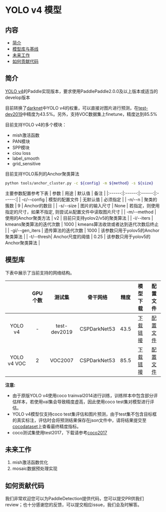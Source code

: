 # YOLO v4 模型

## 内容
- [简介](#简介)
- [模型库与基线](#模型库与基线)
- [未来工作](#未来工作)
- [如何贡献代码](#如何贡献代码)

## 简介

[YOLO v4](https://arxiv.org/abs/2004.10934)的Paddle实现版本，要求使用PaddlePaddle2.0.0及以上版本或适当的develop版本

目前转换了[darknet](https://github.com/AlexeyAB/darknet)中YOLO v4的权重，可以直接对图片进行预测，在[test-dev2019](http://cocodataset.org/#detection-2019)中精度为43.5%。另外，支持VOC数据集上finetune，精度达到85.5%

目前支持YOLO v4的多个模块：

- mish激活函数
- PAN模块
- SPP模块
- ciou loss
- label_smooth
- grid_sensitive

目前支持YOLO系列的Anchor聚类算法
``` bash
python tools/anchor_cluster.py -c ${config} -m ${method} -s ${size}
```
主要参数配置参考下表
|    参数    |    用途    |    默认值    |    备注    |
|:------:|:------:|:------:|:------:|
| -c/--config | 模型的配置文件 | 无默认值 | 必须指定 |
| -n/--n | 聚类的簇数 | 9 | Anchor的数目 |
| -s/--size | 图片的输入尺寸 | None | 若指定，则使用指定的尺寸，如果不指定, 则尝试从配置文件中读取图片尺寸 |
|  -m/--method  |  使用的Anchor聚类方法  |  v2  |  目前只支持yolov2/v5的聚类算法  |
|  -i/--iters  |  kmeans聚类算法的迭代次数  |  1000  | kmeans算法收敛或者达到迭代次数后终止 |
| -gi/--gen_iters |  遗传算法的迭代次数  | 1000 |  该参数只用于yolov5的Anchor聚类算法  |
| -t/--thresh|  Anchor尺度的阈值  | 0.25 | 该参数只用于yolov5的Anchor聚类算法 |

## 模型库
下表中展示了当前支持的网络结构。

|                          | GPU个数 | 测试集  | 骨干网络 |  精度  | 模型下载 |  配置文件  |
|:------------------------:|:-------:|:------:|:--------------------------:|:------------------------:| :---------:| :-----: |
| YOLO v4  | - |test-dev2019        |     CSPDarkNet53 |  43.5 |[下载链接](https://paddlemodels.bj.bcebos.com/object_detection/yolov4_cspdarknet.pdparams) |  [配置文件](https://github.com/PaddlePaddle/PaddleDetection/tree/release/2.1/static/configs/yolov4/yolov4_cspdarknet.yml)                   |
| YOLO v4 VOC  | 2 | VOC2007        |     CSPDarkNet53 |  85.5  |   [下载链接](https://paddlemodels.bj.bcebos.com/object_detection/yolov4_cspdarknet_voc.pdparams) |  [配置文件](https://github.com/PaddlePaddle/PaddleDetection/tree/release/2.1/static/configs/yolov4/yolov4_cspdarknet_voc.yml)              |

**注意:**

- 由于原版YOLO v4使用coco trainval2014进行训练，训练样本中包含部分评估样本，若使用val集会导致精度虚高，因此使用coco test集对模型进行评估。
- YOLO v4模型仅支持coco test集评估和图片预测，由于test集不包含目标框的真实标注，评估时会将预测结果保存在json文件中，请将结果提交至[cocodataset](http://cocodataset.org/#detection-2019)上查看最终精度指标。
- coco测试集使用test2017，下载请参考[coco2017](http://cocodataset.org/#download)


## 未来工作

1. mish激活函数优化
2. mosaic数据预处理实现



## 如何贡献代码
我们非常欢迎您可以为PaddleDetection提供代码，您可以提交PR供我们review；也十分感谢您的反馈，可以提交相应issue，我们会及时解答。
